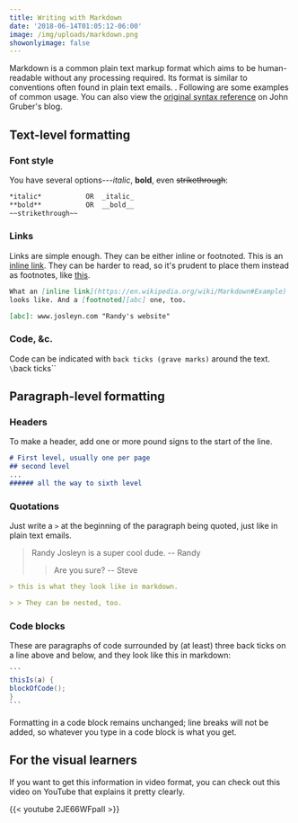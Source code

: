 ```yaml
---
title: Writing with Markdown
date: '2018-06-14T01:05:12-06:00'
image: /img/uploads/markdown.png
showonlyimage: false
---
```

Markdown is a common plain text markup format which aims to be human-readable without any processing required. Its format is similar to conventions often found in plain text emails.<!--more-->
.
Following are some examples of common usage. You can also view the [original syntax reference](https://daringfireball.net/projects/markdown/syntax "John Gruber's Markdown reference") on John Gruber's blog.



## Text-level formatting

### Font style

You have several options---_italic_, **bold**, even ~~strikethrough~~:

```markdown
*italic*           OR  _italic_
**bold**           OR  __bold__
~~strikethrough~~
```

### Links

Links are simple enough. They can be either inline or footnoted.
This is an [inline link](https://en.wikipedia.org/wiki/Markdown#Example). They can be harder to read, so it's prudent to place them instead as footnotes, like [this](https://en.wikipedia.org/wiki/Markdown "add hover text").

```markdown
What an [inline link](https://en.wikipedia.org/wiki/Markdown#Example)
looks like. And a [footnoted][abc] one, too.

[abc]: www.josleyn.com "Randy's website"
```

### Code, &c.

Code can be indicated with `back ticks (grave marks)` around the text. `\`back ticks\`\`

## Paragraph-level formatting

### Headers

To make a header, add one or more pound signs to the start of the line.

```markdown
# First level, usually one per page
## second level
...
###### all the way to sixth level
```


### Quotations

Just write a `>` at the beginning of the paragraph being quoted, just like in plain text emails.

> Randy Josleyn is a super cool dude. -- Randy
>
> > Are you sure? -- Steve

```markdown
> this is what they look like in markdown.

> > They can be nested, too.
```

### Code blocks
These are paragraphs of code surrounded by (at least) three back ticks on a line above and below, and they look like this in markdown:

````java
```
thisIs(a) {
blockOfCode();
}
```
````
Formatting in a code block remains unchanged; line breaks
will not be added, so whatever you type in a code block is what you get.

## For the visual learners

If you want to get this information in video format, you can check out this video on YouTube that explains it pretty clearly. 

{{< youtube 2JE66WFpaII >}}

